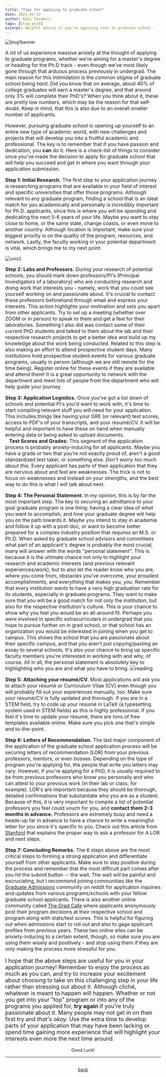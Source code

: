 ```yaml
---
title: "Tips for applying to graduate school"
date: 2021-03-13
author: Niki Tavakoli
tags: [blog post]
excerpt: Helpful advice if you're applying soon to graduate school.
---
```

<img src="/images/bannerb1.png" alt="blog1banner" class = "center">
<p style="font-size:16px">A lot of us experience massive anxiety at the thought of applying to graduate programs, whether we're aiming for a master's degree or heading for the Ph.D track - even though we've most likely gone through that arduous process previously in undergrad. The main reason for this intimidation is the common stigma of graduate school being <i>hard</i>. Did you know that on average, about 40% of college graduates will earn a master's degree, and that around only 3% will complete their PhD's? When you think about it, these are pretty low numbers, which may be the reason for that self-doubt. Keep in mind, that this is also due to an overall smaller number of applicants.</p>
<p style="font-size:16px"> However, pursuing graduate school is opening up yourself to an entire new type of academic world, with new challenges and projects that will develop you into a fruitful academic and professional. The key is to remember that if you have passion and dedication, you <b>can</b> do it. Here is a check-list of things to consider once you've made the decision to apply for graduate school that will help you succeed and get in where you want through your application submission.

<p style="font-size:16px"><b>Step 1: Initial Research.</b> The first step to your application journey is researching programs that are available in your field of interest and specific universities that offer those programs. Although relevant to any graduate program, finding a school that is an ideal match for you academically and personally is incredibly important for Ph.D. applicants, since this is where you will be spending and dedicating the next 5-6 years of your life. Maybe you want to stay close to home, or the same state, change coasts, or even move to another country. Although location is important, make sure your biggest priority is on the quality of the program, resources, and network. Lastly, the faculty working in your potential department is vital, which brings me to my next point.</p>

<img src="/images/unis2.png" alt="unis2" class = "center">
<br>
<p style="font-size:16px"><b>Step 2: Labs and Professors.</b> During your research of potential schools, you should mark down professors/PI's (Principal Investigators of a laboratory) who are conducting research and doing work that interests you - namely, work that you could see yourself working on and passionate about. It's crucial to contact these professors beforehand through email and express your interests. This action highlights your motivation and sets you apart from other applicants. Try to set up a meeting (whether over ZOOM or in person) to speak to them and get a feel for their laboratories. Something I also did was contact some of their current PhD students and talked to them about the lab and their respective research projects to get a better idea and build up my knowledge about the work being conducted. Related to this step is also making an effort to attend prospective student days. Many institutions hold prospective student events for various graduate programs, usually in person (although we are still remote for the time being). Register online for these events if they are available and attend them! It is a great opportunity to network with the department and meet lots of people from the department who will help guide your journey. </p>

<p style="font-size:16px"><b>Step 3: Application Logistics.</b> Once you've got a list down of schools and potential PI's you'd want to work with, it's time to start compiling relevant stuff you will need for your application. This includes things like having your GRE (or relevant) test scores, access to PDF's of your transcripts, and your résumé/CV. It will be helpful and important to have these on hand when manually entering data or being asked to upload documents. <br>   
&nbsp;&nbsp;<b> Test Scores and Grades:</b> This segment of the application process is probably anxiety-inducing for all applicants. Maybe you have a grade or two that you're not exactly proud of, aren't a good standardized test taker, or something else. <i>Don't worry too much about this.</i> Every applicant has parts of their application that they are nervous about and feel are weaknesses. The trick is not to focus on weaknesses and instead on your strengths, and the best way to do this is what I will talk about next.</p>

<p style="font-size:16px"><b>Step 4: The Personal Statement.</b> In my opinion, this is by far the most important step. The key to securing an admittance to your goal graduate program is one thing: having a clear idea of <i>what</i> you want to accomplish, and <i>how</i> your graduate degree will help you on the path towards it. Maybe you intend to stay in academia and follow it up with a post-doc, or want to become better prepared for a complex industry position that requires an M.S. or Ph.D. When asked by graduate school advisors and committees what part of an applicant's degree is probably the most crucial, many will answer with the words "personal statement". This is because it is the ultimate chance not only to highlight your research and academic interests (and previous relevant experiences/work), but to also let the reader know who you are, where you come from, obstacles you've overcome, your proudest accomplishments, and everything that makes you, <i>you</i>. Remember that every institution wants to have a very high graduation rate for its students, especially in graduate programs. They want to make sure that you will be a good match for not only the institution, but also for the respective institution's culture. This is your chance to show why you feel you would be an all-around fit. Perhaps you were involved in specific extracurriculars in undergrad that you hope to pursue further on in grad school, or that school has an organization you would be interested in joining when you get to campus. This shows the school that you are passionate about their specific campus, and that you aren't just copying/pasting an essay to several schools. It's also your chance to bring up specific faculty members you're interested in working with and why, of course. All in all, the personal statement is absolutely key to highlighting who you are and what you have to bring.

<img src="/images/read.png" alt="reading" class = "center">
<br>
<p style="font-size:16px"><b>Step 5: Attaching your résumé/CV.</b> Most applications will ask you to attach your résumé or Curriciulum Vitae (CV) even though you will probably fill out your experiences manually, too. Make sure your résumé/CV is fully updated and thorough. If you are in a STEM field, try to code up your résumé in LaTeX (a typesetting system used in STEM fields) as this is highly professional. If you feel it's time to update your résumé, there are tons of free templates available online. Make sure you pick one that's simple and to-the-point.</p>

<p style="font-size:16px"><b>Step 6: Letters of Recommendation.</b> The last major component of the application of the graduate school application process will be securing letters of recommendation (LOR) from your previous professors, mentors, or even bosses. Depending on the type of program you're applying for, the people that write you letters may vary. However, if you're applying for a PhD, it is usually required to be from previous professors who know you personally and who can attest to your previous work (in their lab or class, for example). LOR's are important because they should be thorough, detailed confirmations that substantiate who you are as a student. Because of this, it is very important to compile a list of potential professors you feel could vouch for you, and <b>contact them 2-3 months in advance.</b> Professors are extremely busy and need a heads-up far in advance to have a chance to write a meaningful letter for you since it's specific to you. Check out this article from <a href="https://undergrad.stanford.edu/academic-planning/engage-faculty/asking-letters-recommendation">Stanford</a> that explains the proper way to ask a professor for A LOR and next steps.</p>

<p style="font-size:16px"><b>Step 7: Concluding Remarks.</b> The 6 steps above are the most critical steps to forming a strong application and differentiate yourself from other applicants. Make sure to stay positive during the process and remember that the most difficult part comes after you hit the submit button -- the wait. The wait will be painful and excruciating, but I recommend joining communities like the <a href="https://old.reddit.com/r/gradadmissions/">Graduate Admissions</a> community on reddit for application inquiries and updates from various programs/schools with your fellow graduate school applicants. There is also another online community called <a href="https://www.thegradcafe.com/">The Grad Cafe</a> where applicants anonymously post their program decisions at their respective school and program along with stats/test scores. This is helpful for figuring out when admissions start to roll out and also to gage applicant profiles from previous years. These two online sites can be anxiety-inducing to a certain extent, though, so make sure you are using them wisely and positively - and stop using them if they are only making the process more stressful for you.

<p style="font-size:18px">I hope that the above steps are useful for you in your application journey! Remember to enjoy the process as much as you can, and try to increase your excitement about choosing to take on this challenging step in your life rather than stressing out about it. Although cliché, whatever is meant to happen will happen. Whether or not you get into your "top" program or into any of the programs you applied for, <b>try again</b> if you're truly passionate about it. Many people may not get in on their first try and <i>that's okay.</i> Use the extra time to develop parts of your application that may have been lacking or spend time gaining more experience that will highlight your interests even more the next time around.

<center> Good Luck! </center>
<hr>
<br>
<center><a href="https://nikitavakoli.com/blog/">back</a></center>
